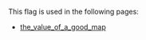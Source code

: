 This flag is used in the following pages:
 - [the_value_of_a_good_map](../events/the_value_of_a_good_map.md)
